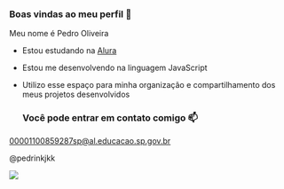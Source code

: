 ### Boas vindas ao meu perfil 💙

Meu nome é Pedro Oliveira

- Estou estudando na [Alura](https://www.alura.com.br)
- Estou me desenvolvendo na linguagem JavaScript
- Utilizo esse espaço para minha organização e compartilhamento dos meus projetos desenvolvidos

  ### Você pode entrar em contato comigo 📫

00001100859287sp@al.educacao.sp.gov.br 

@pedrinkjkk

![](https://media.tenor.com/gZU3n_9Nv2EAAAAM/cat-cat-stare.gif)
